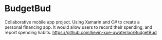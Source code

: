 # BudgetBud
Collaborative mobile app project. Using Xamarin and C# to create a personal financing app. It would allow users to record their spending, and report spending habits.
https://github.com/kevin-xue-uwaterloo/BudgetBud
